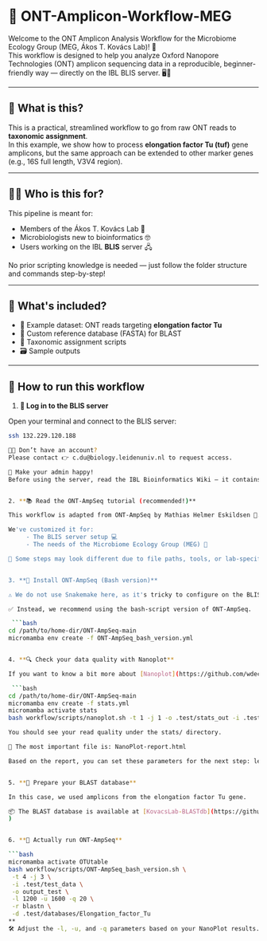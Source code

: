 # 🧬 ONT-Amplicon-Workflow-MEG

Welcome to the ONT Amplicon Analysis Workflow for the Microbiome Ecology Group (MEG, Ákos T. Kovács Lab)! 🎉  
This workflow is designed to help you analyze Oxford Nanopore Technologies (ONT) amplicon sequencing data in a reproducible, beginner-friendly way — directly on the IBL BLIS server. 🖥️🐧

---

## 🧪 What is this?

This is a practical, streamlined workflow to go from raw ONT reads to **taxonomic assignment**.  
In this example, we show how to process **elongation factor Tu (tuf)** gene amplicons, but the same approach can be extended to other marker genes (e.g., 16S full length, V3V4 region).

---

## 👩‍🔬 Who is this for?

This pipeline is meant for:
- Members of the Ákos T. Kovács Lab 🧫
- Microbiologists new to bioinformatics 🤓
- Users working on the IBL **BLIS** server 🖧

No prior scripting knowledge is needed — just follow the folder structure and commands step-by-step!

---

## 🧰 What's included?

- 📂 Example dataset: ONT reads targeting **elongation factor Tu**
- 🔧 Custom reference database (FASTA) for BLAST
- 🧾 Taxonomic assignment scripts
- 🗃️ Sample outputs

---

## 🚀 How to run this workflow

1. **🔐 Log in to the BLIS server**  

Open your terminal and connect to the BLIS server:

   ```bash
   ssh 132.229.120.188
   
🧑‍💻 Don’t have an account?
Please contact 👉 c.du@biology.leidenuniv.nl to request access.

📘 Make your admin happy!
Before using the server, read the IBL Bioinformatics Wiki — it contains essential guidelines and good practices. 💡


2. **📚 Read the ONT-AmpSeq tutorial (recommended!)**  

  This workflow is adapted from ONT-AmpSeq by Mathias Helmer Eskildsen 🧠.

  We've customized it for:
        - The BLIS server setup 💻
        - The needs of the Microbiome Ecology Group (MEG) 🧬
  
  🔧 Some steps may look different due to file paths, tools, or lab-specific choices — but the core logic remains the same.


3. **🧰 Install ONT-AmpSeq (Bash version)**  

⚠️ We do not use Snakemake here, as it's tricky to configure on the BLIS server.

✅ Instead, we recommend using the bash-script version of ONT-AmpSeq.

    ```bash
   cd /path/to/home-dir/ONT-AmpSeq-main
   micromamba env create -f ONT-AmpSeq_bash_version.yml


4. **🔍 Check your data quality with Nanoplot**  

If you want to know a bit more about [Nanoplot](https://github.com/wdecoster/NanoPlot)

    ```bash
  cd /path/to/home-dir/ONT-AmpSeq-main
  micromamba env create -f stats.yml
  micromamba activate stats
  bash workflow/scripts/nanoplot.sh -t 1 -j 1 -o .test/stats_out -i .test/test_data

  You should see your read quality under the stats/ directory.

  📄 The most important file is: NanoPlot-report.html

  Based on the report, you can set these parameters for the next step: length_lower_limit=800, length_upper_limit=1200, Q-score=20 (for example)


5. **🧬 Prepare your BLAST database**  

In this case, we used amplicons from the elongation factor Tu gene.

📦 The BLAST database is available at [KovacsLab-BLASTdb](https://github.com/Xinming9606/KovacsLab-BLASTdb
)


6. **🚀 Actually run ONT-AmpSeq**  

  ```bash
  micromamba activate OTUtable
  bash workflow/scripts/ONT-AmpSeq_bash_version.sh \
    -t 4 -j 3 \
    -i .test/test_data \
    -o output_test \
    -l 1200 -u 1600 -q 20 \
    -r blastn \
    -d .test/databases/Elongation_factor_Tu
**
  🛠 Adjust the -l, -u, and -q parameters based on your NanoPlot results.


